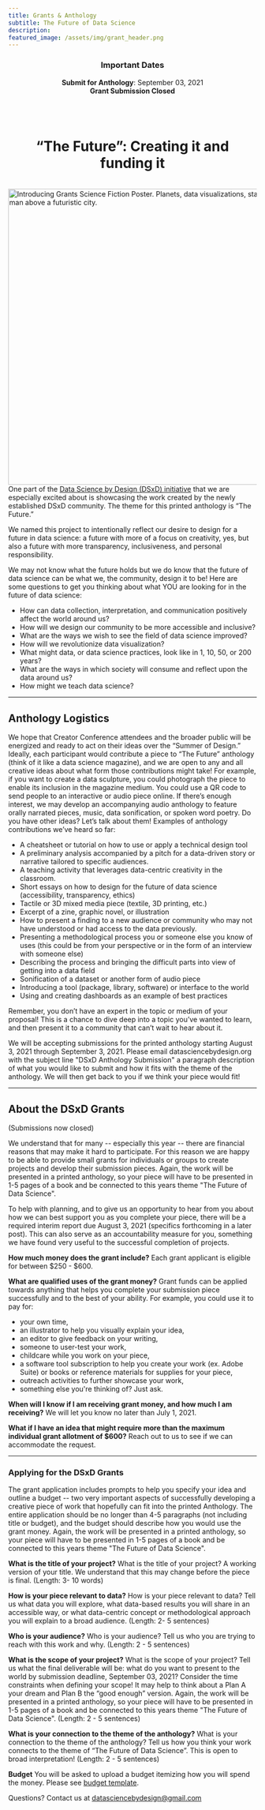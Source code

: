 ```yaml
---
title: Grants & Anthology
subtitle: The Future of Data Science
description:
featured_image: /assets/img/grant_header.png
---
```


<center><H3>Important Dates </H3></center>
<center><b>Submit for Anthology</b>: September 03, 2021</center>
<center><b>Grant Submission Closed</b> </center>

<br><br>

<center><H1> “The Future”: Creating it and funding it </H1></center>
<br>

<img src="../assets/img/fields_DSxD_J1.png" alt="Introducing Grants Science Fiction Poster.  Planets, data visualizations, stars, and rocket man above a futuristic city." align="right" height="600">

One part of the [Data Science by Design (DSxD) initiative](http://datasciencebydesign.org/blog/dsxd-overview) that we are especially excited about is showcasing the work created by the newly established DSxD community. The theme for this printed anthology is “The Future.”

We named this project to intentionally reflect our desire to design for a future in data science: a future with more of a focus on creativity, yes, but also a future with more transparency, inclusiveness, and personal responsibility.

We may not know what the future holds but we do know that the future of data science can be what we, the community, design it to be! Here are some questions to get you thinking about what YOU are looking for in the future of data science:

- How can data collection, interpretation, and communication positively affect the world around us?
- How will we design our community to be more accessible and inclusive?
- What are the ways we wish to see the field of data science improved?
- How will we revolutionize data visualization?
- What might data, or data science practices, look like in 1, 10, 50, or 200 years?
- What are the ways in which society will consume and reflect upon the data around us?
- How might we teach data science?

---

## Anthology Logistics

We hope that Creator Conference attendees and the broader public will be energized and ready to act on their ideas over the “Summer of Design.” Ideally, each participant would contribute a piece to “The Future” anthology (think of it like a data science magazine), and we are open to any and all creative ideas about what form those contributions might take! For example, if you want to create a data sculpture, you could photograph the piece to enable its inclusion in the magazine medium. You could use a QR code to send people to an interactive or audio piece online. If there’s enough interest, we may develop an accompanying audio anthology to feature orally narrated pieces, music, data sonification, or spoken word poetry. Do you have other ideas? Let’s talk about them! Examples of anthology contributions we’ve heard so far:

- A cheatsheet or tutorial on how to use or apply a technical design tool
- A preliminary analysis accompanied by a pitch for a data-driven story or narrative tailored to specific audiences.
- A teaching activity that leverages data-centric creativity in the classroom.
- Short essays on how to design for the future of data science (accessibility, transparency, ethics)
- Tactile or 3D mixed media piece (textile, 3D printing, etc.)
- Excerpt of a zine, graphic novel, or illustration
- How to present a finding to a new audience or community who may not have understood or had access to the data previously.
- Presenting a methodological process you or someone else you know of uses (this could be from your perspective or in the form of an interview with someone else)
- Describing the process and bringing the difficult parts into view of getting into a data field
- Sonification of a dataset or another form of audio piece
- Introducing a tool (package, library, software) or interface to the world
- Using and creating dashboards as an example of best practices

Remember, you don’t have an expert in the topic or medium of your proposal! This is a chance to dive deep into a topic you’ve wanted to learn, and then present it to a community that can’t wait to hear about it.

We will be accepting submissions for the printed anthology starting August 3, 2021 through September 3, 2021. Please email datasciencebydesign.org with the subject line "DSxD Anthology Submission" a paragraph description of what you would like to submit and how it fits with the theme of the anthology. We will then get back to you if we think your piece would fit!

---

## About the DSxD Grants

(Submissions now closed)

We understand that for many -- especially this year -- there are financial reasons that may make it hard to participate. For this reason we are happy to be able to provide small grants for individuals or groups to create projects and develop their submission pieces. Again, the work will be presented in a printed anthology, so your piece will have to be presented in 1-5 pages of a book and be connected to this years theme "The Future of Data Science".

To help with planning, and to give us an opportunity to hear from you about how we can best support you as you complete your piece, there will be a required interim report due August 3, 2021 (specifics forthcoming in a later post). This can also serve as an accountability measure for you, something we have found very useful to the successful completion of projects.

**How much money does the grant include?**
Each grant applicant is eligible for between $250 - $600.

**What are qualified uses of the grant money?**
Grant funds can be applied towards anything that helps you complete your submission piece successfully and to the best of your ability. For example, you could use it to pay for:

- your own time,
- an illustrator to help you visually explain your idea,
- an editor to give feedback on your writing,
- someone to user-test your work,
- childcare while you work on your piece,
- a software tool subscription to help you create your work (ex. Adobe Suite) or books or reference materials for supplies for your piece,
- outreach activities to further showcase your work,
- something else you're thinking of? Just ask.

**When will I know if I am receiving grant money, and how much I am receiving?**
We will let you know no later than July 1, 2021.

**What if I have an idea that might require more than the maximum individual grant allotment of $600?**
Reach out to us to see if we can accommodate the request.

---

### Applying for the DSxD Grants

The grant application includes prompts to help you specify your idea and outline a budget -- two very important aspects of successfully developing a creative piece of work that hopefully can fit into the printed Anthology. The entire application should be no longer than 4-5 paragraphs (not including title or budget), and the budget should describe how you would use the grant money. Again, the work will be presented in a printed anthology, so your piece will have to be presented in 1-5 pages of a book and be connected to this years theme "The Future of Data Science".

**What is the title of your project?**
What is the title of your project? A working version of your title. We understand that this may change before the piece is final. (Length: 3- 10 words)

**How is your piece relevant to data?**
How is your piece relevant to data? Tell us what data you will explore, what data-based results you will share in an accessible way, or what data-centric concept or methodological approach you will explain to a broad audience. (Length: 2- 5 sentences)

**Who is your audience?**
Who is your audience? Tell us who you are trying to reach with this work and why. (Length: 2 - 5 sentences)

**What is the scope of your project?**
What is the scope of your project? Tell us what the final deliverable will be: what do you want to present to the world by submission deadline, September 03, 2021? Consider the time constraints when defining your scope! It may help to think about a Plan A your dream and Plan B the “good enough” version. Again, the work will be presented in a printed anthology, so your piece will have to be presented in 1-5 pages of a book and be connected to this years theme "The Future of Data Science". (Length: 2 - 5 sentences)

**What is your connection to the theme of the anthology?**
What is your connection to the theme of the anthology? Tell us how you think your work connects to the theme of “The Future of Data Science”. This is open to broad interpretation! (Length: 2 - 5 sentences)

**Budget**
You will be asked to upload a budget itemizing how you will spend the money. Please see [budget template](http://bit.ly/budget-template-dsxd).

Questions? Contact us at datasciencebydesign@gmail.com
